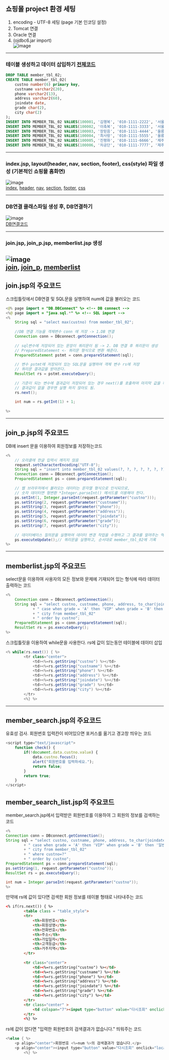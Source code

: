 ## 쇼핑몰 project 환경 세팅
1. encoding - UTF-8 세팅 (page 기본 인코딩 설정)
2. Tomcat 연결
3. Oracle 연결
4. (ojdbc6.jar import)    
![image](https://github.com/hwan06/shoppingmall/assets/114748934/3a3ac7d2-d9cc-49bd-af1f-c6a5419ffb96)
---

### 테이블 생성하고 데이터 삽입하기 [전체코드](https://github.com/hwan06/shoppingmall/blob/main/setting/Oracle.sql)
``` sql
DROP TABLE member_tbl_02;
CREATE TABLE member_tbl_02(
	custno number(6) primary key,
	custname varchar2(20),
	phone varchar2(13),
	address varchar2(60),
	joindate date,
	grade char(2),
	city char(2)
);
INSERT INTO MEMBER_TBL_02 VALUES(100001, '김행복', '010-1111-2222', '서울 동대문구 휘경1동', '20151202', 'A', '01');
INSERT INTO MEMBER_TBL_02 VALUES(100002, '이축복', '010-1111-3333', '서울 동대문구 휘경2동', '20151206', 'B', '01');
INSERT INTO MEMBER_TBL_02 VALUES(100003, '장믿음', '010-1111-4444', '울릉군 울릉읍 독도1리', '20151001', 'C', '30');
INSERT INTO MEMBER_TBL_02 VALUES(100004, '최사랑', '010-1111-5555', '울릉군 울릉웁 독도2리', '20151113', 'A', '30');
INSERT INTO MEMBER_TBL_02 VALUES(100005, '진평화', '010-1111-6666', '제주도 제주시 외나무골', '20151225', 'B', '60');
INSERT INTO MEMBER_TBL_02 VALUES(100006, '차공단', '010-1111-7777', '제주도 제주시 감나무골', '20151211', 'C', '60');
```
---
### index.jsp, layout(header, nav, section, footer), css(style) 파일 생성 (기본적인 쇼핑몰 홈화면)
![image](https://github.com/hwan06/shoppingmall/assets/114748934/17eda7bd-05c0-4953-9dff-a58bcb7333c5)   
[index](https://github.com/hwan06/shoppingmall/blob/main/src/main/webapp/index.jsp),
[header](https://github.com/hwan06/shoppingmall/blob/main/src/main/webapp/layout/header.jsp),
[nav](https://github.com/hwan06/shoppingmall/blob/main/src/main/webapp/layout/nav.jsp),
[section](https://github.com/hwan06/shoppingmall/blob/main/src/main/webapp/layout/section.jsp),
[footer](https://github.com/hwan06/shoppingmall/blob/main/src/main/webapp/layout/footer.jsp),
[css](https://github.com/hwan06/shoppingmall/blob/main/src/main/webapp/css/style.css)   

---
### DB연결 클래스파일 생성 후, DB연결하기
![image](https://github.com/hwan06/shoppingmall/assets/114748934/735f0509-9b84-43d5-a73c-9d95e1c0f164)   
[DB연결코드](https://github.com/hwan06/shoppingmall/blob/main/src/main/java/DB/DBconnect.java)

---
### join.jsp, join_p.jsp, memberlist.jsp 생성
![image](https://github.com/hwan06/shoppingmall/assets/114748934/24d6d808-c94f-48f9-b95e-f5187b6f50f0)   
[join](https://github.com/hwan06/shoppingmall/blob/main/src/main/webapp/join.jsp),
[join_p](https://github.com/hwan06/shoppingmall/blob/main/src/main/webapp/join_p.jsp),
[memberlist](https://github.com/hwan06/shoppingmall/blob/main/src/main/webapp/memberlist.jsp)
---
## join.jsp의 주요코드
스크립틀릿에서 DB연결 및 SQL문을 실행하여 num에 값을 불러오는 코드
```java
<@% page import = "DB.DBConnect" %> <!-- DB connect -->
<%@ page import = "java.sql.*" %> <!-- SQL import -->
<%
	String sql = "select max(custno) from member_tbl_02";
	
	//DB 연결 기능을 객체변수 conn 에 저장 -> 1.DB 연결
	Connection conn = DBconnect.getConnection();
	
	// sql변수에 저장되어 있는 문장이 쿼리문이 됨 -> 2. DB 연결 후 쿼리문이 생성
	// PreparedStatement <- 쿼리문 형식으로 변환 해준다.
	PreparedStatement pstmt = conn.prepareStatement(sql);
	
	// 변수 pstmt에 저장되어 있는 SQL문을 실행하여 객체 변수 rs에 저장
	// 쿼리문 결과값을 받아온다.
	ResultSet rs = pstmt.executeQuery();
	
	// 기준이 되는 변수에 결과값이 저장되어 있는 경우 next()를 호출하여 마지막 값을 확인
	// 결과값이 없을 경우엔 실행 하지 않아도 됨.
	rs.next();
	
	int num = rs.getInt(1) + 1;
	
%>
```
---
## join_p.jsp의 주요코드
DB에 insert 문을 이용하여 회원정보를 저장하는코드
```java
<%
	// 오라클에 한글 입력시 깨지지 않음
	request.setCharacterEncoding("UTF-8");
	String sql = "insert into member_tbl_02 values(?, ?, ?, ?, ?, ?, ?)";
	Connection conn = DBconnect.getConnection();
	PreparedStatement ps = conn.prepareStatement(sql);
	
	// 웹 브라우저에서 불러오는 데이터는 문자열 형식으로 인식되므로, 
	// 숫자 데이터면 형변환 *Integer.parseInt() 메서드를 이용해야 한다.
	ps.setInt(1, Integer.parseInt(request.getParameter("custno")));
	ps.setString(2, request.getParameter("custname"));
	ps.setString(3, request.getParameter("phone"));
	ps.setString(4, request.getParameter("address"));
	ps.setString(5, request.getParameter("joindate"));
	ps.setString(6, request.getParameter("grade"));
	ps.setString(7, request.getParameter("city"));
	
	// 데이터베이스 질의문을 실행하여 데이터 변경 작업을 수행하고 그 결과를 알려주는 역할을 한다
	ps.executeUpdate();// 쿼리문을 실행하고, 순서대로 member_tbl_02에 기록
%>
```
---
## memberlist.jsp의 주요코드
select문을 이용하여 사용자의 모든 정보와 문제에 기재되어 있는 형식에 따라 데이터 출력하는 코드
```java
<%
	Connection conn = DBconnect.getConnection();
	String sql = "select custno, custname, phone, address, to_char(joindate, 'yyyy-mm-dd') as joindate,"
			+ " case when grade = 'A' then 'VIP' when grade = 'B' then '일반' else '직원' end as grade,"
			+ " city from member_tbl_02"
			+ " order by custno";
	PreparedStatement ps = conn.prepareStatement(sql);
	ResultSet rs = ps.executeQuery();
%>
```
스크립틀릿을 이용하여 while문을 사용한다. rs에 값이 있는동안 테이블에 데이터 삽입
```java
<% while(rs.next()) { %>
        <tr class="center">
        	<td><%=rs.getString("custno") %></td>
        	<td><%=rs.getString("custname") %></td>
        	<td><%=rs.getString("phone") %></td>
        	<td><%=rs.getString("address") %></td>
        	<td><%=rs.getString("joindate") %></td>
        	<td><%=rs.getString("grade") %></td>
        	<td><%=rs.getString("city") %></td>
        </tr>
        <%} %>
```
---
## member_search.jsp의 주요코드
유효성 검사. 회원번호 입력칸이 비어있으면 포커스를 옮기고 경고창 띄우는 코드
```js
<script type="text/javascript">
	function check() {
		if(!document.data.custno.value) {
			data.custno.focus();
			alert("회원번호를 입력하세요.");
			return false;
		}
		return true;
	}
</script>
```

## member_search_list.jsp의 주요코드
member_search.jsp에서 입력받은 회원번호를 이용하여 그 회원의 정보를 검색하는 코드
```java
<% 
Connection conn = DBconnect.getConnection();
String sql = "select custno, custname, phone, address, to_char(joindate, 'yyyy-mm-dd') as joindate,"
		+ " case when grade = 'A' then 'VIP' when grade = 'B' then '일반' else '직원' end as grade,"
		+ " city from member_tbl_02"
		+ " where custno=?"
		+ " order by custno";
PreparedStatement ps = conn.prepareStatement(sql);
ps.setString(1, request.getParameter("custno"));
ResultSet rs = ps.executeQuery();

int num = Integer.parseInt(request.getParameter("custno"));
%>	
```
만약에 rs에 값이 있다면 검색한 회원 정보를 테이블 형태로 나타내주는 코드
```html
<% if(rs.next()) { %>
		<table class = "table_style">
        <tr>
            <th>회원번호</th>
            <th>회원성명</th>
            <th>전화번호</th>
            <th>주소</th>
            <th>가입일자</th>
            <th>고객등급</th>
            <th>거주지역</th>
        </tr>
        
        <tr class="center">
        	<td><%=rs.getString("custno") %></td>
        	<td><%=rs.getString("custname") %></td>
        	<td><%=rs.getString("phone") %></td>
        	<td><%=rs.getString("address") %></td>
        	<td><%=rs.getString("joindate") %></td>
        	<td><%=rs.getString("grade") %></td>
        	<td><%=rs.getString("city") %></td>
        </tr>
        <tr class="center" >
        	<td colspan="7"><input type="button" value="다시조회" onclick="location.href='member_search.jsp'"></td>
        </tr>
        <%} %>
```
rs에 값이 없다면 "입력한 회원번호의 검색결과가 없습니다." 띄워주는 코드
```java
<%else { %>
	<p align="center">회원번호 <%=num %>의 검색결과가 없습니다.</p>
	<p align="center"><input type="button" value="다시조회" onclick="location.href='member_search.jsp'"></p>
        <%} %>
```
